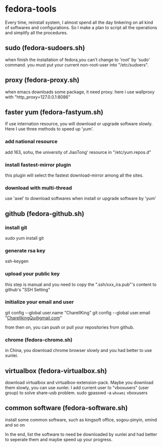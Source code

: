 fedora-tools
============

Every time, reinstall system, I almost spend all the day tinkering on all kind of softwares and configurations. So I
make a plan to script all the operations and simplify all the procedures.


sudo (fedora-sudoers.sh)
-------------
when finish the installation of fedora,you can't change to 'root' by 'sudo' command. you must put your current
non-root-user into "/etc/sudoers".

proxy (fedora-proxy.sh)
-------------
when emacs downloads some package, it need proxy. here i use wallproxy with  "http_proxy=127.0.0.1:8086"


faster yum (fedora-fastyum.sh)
-------------
If use internation resource, you will download or upgrade software slowly. Here I use three methods to speed up 'yum'.

### add national resource
add 163, sohu, the university of JiaoTong' resource in "/etc/yum.repos.d"

### install fastest-mirror plugin
this plugin will select the fastest download-mirror among all the sites.

### download with multi-thread
use 'axel' to download softwares when install or upgrade software by 'yum'


github (fedora-github.sh)
--------------
### install git
sudo yum install git

### generate rsa key
ssh-keygen

### upload your public key
this step is manual and you need to copy the ".ssh/xxx_ira.pub"'s content to github's "SSH Setting"

### initialize your email and user
git config --global user.name "CharellKing"
git config --global user.email "CharellkingQu@gmail.com"

from then on, you can push or pull your repositories from github.

### chrome (fedora-chrome.sh)
in China, you download chrome browser slowly and you had better to use xunlei.


virtualbox (fedora-virtualbox.sh)
------------------
download virtualbox and virtualbox-extension-pack. Maybe you download them slowly, you can use xunlei. I add current user
to "vboxusers" (user group) to solve share-usb problem.
sudo gpasswd -a `whoami` vboxusers

common software (fedora-software.sh)
-------------------
install some common software, such as kingsoft office, sogou-pinyin, xmind and so on


In the end, list the software to need be downloaded by xunlei and had better to seperate them and maybe speed up your progress.
